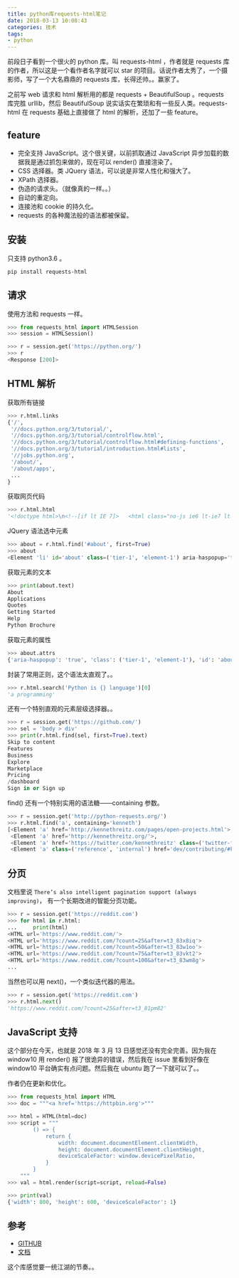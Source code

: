 ```yaml
---
title: python库requests-html笔记
date: 2018-03-13 10:08:43
categories: 技术
tags:
- python
---
```


前段日子看到一个很火的 python 库。叫 requests-html ，作者就是 requests 库的作者，所以这是一个看作者名字就可以 star 的项目。话说作者太秀了，一个摄影师，写了一个大名鼎鼎的 requests 库，长得还帅。。赢家了。

之前写 web 请求和 html 解析用的都是 requests + BeautifulSoup 。requests 库完胜 urllib，然后 BeautifulSoup 说实话实在繁琐和有一些反人类。requests-html 在 requests 基础上直接做了 html 的解析，还加了一些 feature。

## feature
- 完全支持 JavaScript。这个很关键，以前抓取通过 JavaScript 异步加载的数据我是通过抓包来做的，现在可以 render() 直接渲染了。
- CSS 选择器。类 JQuery 语法，可以说是非常人性化和强大了。
- XPath 选择器。
- 伪造的请求头。（就像真的一样。。）
- 自动的重定向。
- 连接池和 cookie 的持久化。
- requests 的各种魔法般的语法都被保留。

## 安装
只支持 python3.6 。
```
pip install requests-html
```

## 请求
使用方法和 requests 一样。
```python
>>> from requests_html import HTMLSession
>>> session = HTMLSession()

>>> r = session.get('https://python.org/')
>>> r
<Response [200]>
```

## HTML 解析
获取所有链接
```python
>>> r.html.links
{'/',
 '//docs.python.org/3/tutorial/',
 '//docs.python.org/3/tutorial/controlflow.html',
 '//docs.python.org/3/tutorial/controlflow.html#defining-functions',
 '//docs.python.org/3/tutorial/introduction.html#lists',
 '//jobs.python.org',
 '/about/',
 '/about/apps',
 ...
}
```

获取网页代码
```python
>>> r.html.html
'<!doctype html>\n<!--[if lt IE 7]>   <html class="no-js ie6 lt-ie7 lt-ie8 lt-ie9">   <![endif]-->\n<!--[if IE 7]>      <html class="no-js ie7 lt-ie8 lt-ie9">          <![endif]-->\n<!--[if IE 8]>      <html class="no-js ie8 lt-ie9">                 <![endif]-->\n<!--[if gt IE 8]><!--><html class="no-js" lang="en" dir="ltr">  <!--<![endif]-->\n\n<head>\n    <meta charset="utf-8">\n    <meta http-equiv="X-UA-Compatible" content="IE=edge">\n\n    <link rel="prefetch" href="//ajax.googleapis.com/ajax/libs/jquery/1.8.2/jquery.min.js">\n\n    <meta name="application-name" content="Python.org">\n    <meta name="msapplication-tooltip" content="The official home of the Python Programming Language">\n    <meta name="apple-mobile-web-app-title" content="Python.org">\n    <meta name="apple-mobile-web-app-capable" content="yes">\n    <meta name="apple-mobile-web-app-status-bar-style" content="black">\n\n    <meta name="viewport" content="width=device-width, initial-scale=1.0">\n    <meta name="HandheldFriendly" content="True">\n    <meta name="format-detection" content="telephone=no">\n ...'
```

JQuery 语法选中元素
```python
>>> about = r.html.find('#about', first=True)
>>> about
<Element 'li' id='about' class=('tier-1', 'element-1') aria-haspopup='true'>
```

获取元素的文本
```python
>>> print(about.text)
About
Applications
Quotes
Getting Started
Help
Python Brochure
```

获取元素的属性
```python
>>> about.attrs
{'aria-haspopup': 'true', 'class': ('tier-1', 'element-1'), 'id': 'about'}
```

封装了常用正则，这个语法太直观了。。
```python
>>> r.html.search('Python is {} language')[0]
'a programming'
```

还有一个特别直观的元素层级选择器。。
```python
>>> r = session.get('https://github.com/')
>>> sel = 'body > div'
>>> print(r.html.find(sel, first=True).text)
Skip to content
Features
Business
Explore
Marketplace
Pricing
/dashboard
Sign in or Sign up
```

find() 还有一个特别实用的语法糖——containing 参数。
```python
>>> r = session.get('http://python-requests.org/')
>>> r.html.find('a', containing='kenneth')
[<Element 'a' href='http://kennethreitz.com/pages/open-projects.html'>,
 <Element 'a' href='http://kennethreitz.org/'>,
 <Element 'a' href='https://twitter.com/kennethreitz' class=('twitter-follow-button',) data-show-count='false'>,
 <Element 'a' class=('reference', 'internal') href='dev/contributing/#kenneth-reitz-s-code-style'>]
```

## 分页
文档里说 `There’s also intelligent pagination support (always improving)`， 有一个长期改进的智能分页功能。
```python
>>> r = session.get('https://reddit.com')
>>> for html in r.html:
...     print(html)
<HTML url='https://www.reddit.com/'>
<HTML url='https://www.reddit.com/?count=25&after=t3_83x8iq'>
<HTML url='https://www.reddit.com/?count=50&after=t3_83w1oo'>
<HTML url='https://www.reddit.com/?count=75&after=t3_83vkt2'>
<HTML url='https://www.reddit.com/?count=100&after=t3_83wm8g'>
...
```

当然也可以用 next()，一个类似迭代器的用法。
```python
>>> r = session.get('https://reddit.com')
>>> r.html.next()
'https://www.reddit.com/?count=25&after=t3_81pm82'
```

## JavaScript 支持
这个部分在今天，也就是 2018 年 3 月 13 日感觉还没有完全完善。因为我在 window10 用 render() 报了很诡异的错误，然后我在 issue 里看到好像在 window10 平台确实有点问题。然后我在 ubuntu 跑了一下就可以了。。

作者仍在更新和优化。

```python
>>> from requests_html import HTML
>>> doc = """<a href='https://httpbin.org'>"""

>>> html = HTML(html=doc)
>>> script = """
        () => {
            return {
                width: document.documentElement.clientWidth,
                height: document.documentElement.clientHeight,
                deviceScaleFactor: window.devicePixelRatio,
            }
        }
    """
>>> val = html.render(script=script, reload=False)

>>> print(val)
{'width': 800, 'height': 600, 'deviceScaleFactor': 1}
```

## 参考
- [GITHUB](https://github.com/kennethreitz/requests-html)
- [文档](http://html.python-requests.org/)

这个库感觉要一统江湖的节奏。。